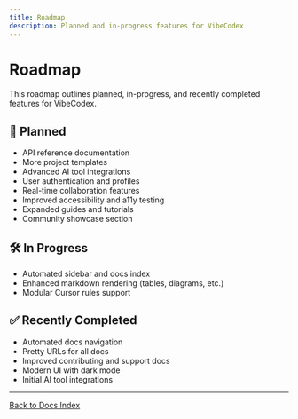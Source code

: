 ```yaml
---
title: Roadmap
description: Planned and in-progress features for VibeCodex
---
```


# Roadmap

This roadmap outlines planned, in-progress, and recently completed features for VibeCodex.

## 🚀 Planned
- API reference documentation
- More project templates
- Advanced AI tool integrations
- User authentication and profiles
- Real-time collaboration features
- Improved accessibility and a11y testing
- Expanded guides and tutorials
- Community showcase section

## 🛠️ In Progress
- Automated sidebar and docs index
- Enhanced markdown rendering (tables, diagrams, etc.)
- Modular Cursor rules support

## ✅ Recently Completed
- Automated docs navigation
- Pretty URLs for all docs
- Improved contributing and support docs
- Modern UI with dark mode
- Initial AI tool integrations

---

[Back to Docs Index](/docs)
